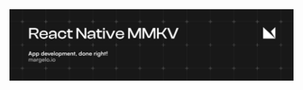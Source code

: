 <picture>
  <source media="(prefers-color-scheme: dark)" srcset="./banner-dark.svg">
  
 
  <img alt="banner" src="./banner-light.svg">
</picture>


